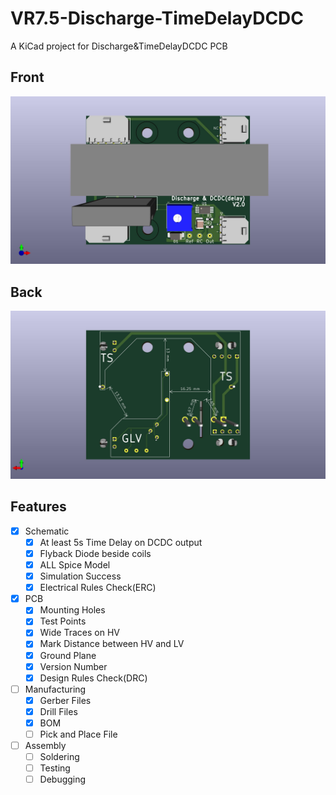 # VR7.5-Discharge-TimeDelayDCDC
A KiCad project for Discharge&amp;TimeDelayDCDC PCB

## Front
![front](images/pcb-front.jpg)

## Back
![back](images/pcb-back.jpg)

## Features
- [x] Schematic
  - [x] At least 5s Time Delay on DCDC output
  - [x] Flyback Diode beside coils
  - [x] ALL Spice Model
  - [x] Simulation Success
  - [x] Electrical Rules Check(ERC)
- [x] PCB
  - [x] Mounting Holes
  - [x] Test Points
  - [x] Wide Traces on HV
  - [x] Mark Distance between HV and LV
  - [x] Ground Plane
  - [x] Version Number
  - [x] Design Rules Check(DRC)
- [ ] Manufacturing
  - [x] Gerber Files
  - [x] Drill Files
  - [x] BOM
  - [ ] Pick and Place File
- [ ] Assembly
  - [ ] Soldering
  - [ ] Testing
  - [ ] Debugging